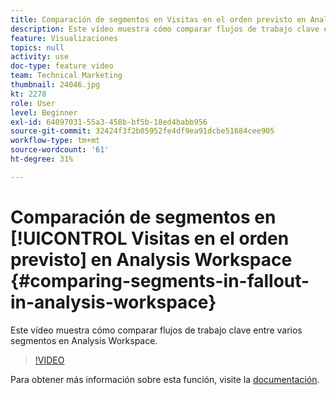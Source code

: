 ```yaml
---
title: Comparación de segmentos en Visitas en el orden previsto en Analysis Workspace
description: Este vídeo muestra cómo comparar flujos de trabajo clave entre varios segmentos en Analysis Workspace.
feature: Visualizaciones
topics: null
activity: use
doc-type: feature video
team: Technical Marketing
thumbnail: 24046.jpg
kt: 2278
role: User
level: Beginner
exl-id: 64097031-55a3-458b-bf5b-18ed4babb956
source-git-commit: 32424f3f2b05952fe4df9ea91dcbe51684cee905
workflow-type: tm+mt
source-wordcount: '61'
ht-degree: 31%

---
```


# Comparación de segmentos en [!UICONTROL Visitas en el orden previsto] en Analysis Workspace {#comparing-segments-in-fallout-in-analysis-workspace}

Este vídeo muestra cómo comparar flujos de trabajo clave entre varios segmentos en Analysis Workspace.

>[!VIDEO](https://video.tv.adobe.com/v/24046/?quality=12)

Para obtener más información sobre esta función, visite la [documentación](https://marketing.adobe.com/resources/help/es_ES/analytics/analysis-workspace/compare-segments-fallout.html).
